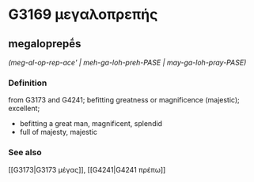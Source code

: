 # G3169 μεγαλοπρεπής

## megaloprepḗs

_(meg-al-op-rep-ace' | meh-ga-loh-preh-PASE | may-ga-loh-pray-PASE)_

### Definition

from G3173 and G4241; befitting greatness or magnificence (majestic); excellent; 

- befitting a great man, magnificent, splendid
- full of majesty, majestic

### See also

[[G3173|G3173 μέγας]], [[G4241|G4241 πρέπω]]
